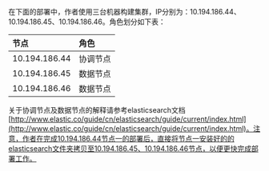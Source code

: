 在下面的部署中，作者使用三台机器构建集群，IP分别为：10.194.186.44、10.194.186.45、10.194.186.46。角色划分如下表：

| 节点 | 角色 |
| :--- | :--- |
| 10.194.186.44 | 协调节点 |
| 10.194.186.45 | 数据节点 |
| 10.194.186.46 | 数据节点 |

关于协调节点及数据节点的解释请参考elasticsearch文档[http://www.elastic.co/guide/cn/elasticsearch/guide/current/index.html](http://www.elastic.co/guide/cn/elasticsearch/guide/current/index.html)。注意，作者在完成10.194.186.44节点一的部署后，直接将节点一安装好的的elasticsearch文件夹拷贝至10.194.186.45、10.194.186.46节点，以便更快完成部署工作。

